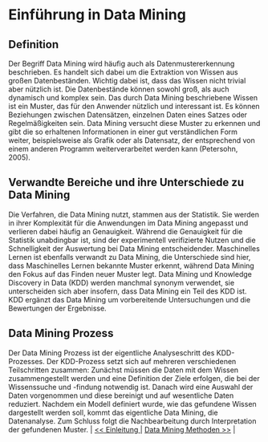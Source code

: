 # Einführung in Data Mining
## Definition
Der Begriff Data Mining wird häufig auch als Datenmustererkennung beschrieben. Es handelt sich dabei um die Extraktion von Wissen aus großen Datenbeständen. Wichtig dabei ist, dass das Wissen nicht trivial aber nützlich ist. Die Datenbestände können sowohl groß, als auch dynamisch und komplex sein.
Das durch Data Mining beschriebene Wissen ist ein Muster, das für den Anwender nützlich und interessant ist. Es können Beziehungen zwischen Datensätzen, einzelnen Daten eines Satzes oder Regelmäßigkeiten sein. Data Mining versucht diese Muster zu erkennen und gibt die so erhaltenen Informationen in einer gut verständlichen Form weiter, beispielsweise als Grafik oder als Datensatz, der entsprechend von einem anderen Programm weiterverarbeitet werden kann (Petersohn, 2005). 

## Verwandte Bereiche und ihre Unterschiede zu Data Mining
Die Verfahren, die Data Mining nutzt, stammen aus der Statistik. Sie werden in ihrer Komplexität für die Anwendungen im Data Mining angepasst und verlieren dabei häufig an Genauigkeit. Während die Genauigkeit für die Statistik unabdingbar ist, sind der experimentell verifizierte Nutzen und die Schnelligkeit der Auswertung bei Data Mining entscheidender.
Maschinelles Lernen ist ebenfalls verwandt zu Data Mining, die Unterschiede sind hier, dass Maschinelles Lernen bekannte Muster erkennt, während Data Mining den Fokus auf das Finden neuer Muster legt.
Data Mining und Knowledge Discovery in Data (KDD) werden manchmal synonym verwendet, sie unterscheiden sich aber insofern, dass Data Mining ein Teil des KDD ist. KDD ergänzt das Data Mining um vorbereitende Untersuchungen und die Bewertungen der Ergebnisse.

## Data Mining Prozess
Der Data Mining Prozess ist der eigentliche Analyseschritt des KDD-Prozesses. Der KDD-Prozess setzt sich auf mehreren verschiedenen Teilschritten zusammen:
Zunächst müssen die Daten mit dem Wissen zusammengestellt werden und eine Definition der Ziele erfolgen, die bei der Wissenssuche und -findung notwendig ist. Danach wird eine Auswahl der Daten vorgenommen und diese bereinigt und auf wesentliche Daten reduziert. Nachdem ein Modell definiert wurde, wie das gefundene Wissen dargestellt werden soll, kommt das eigentliche Data Mining, die Datenanalyse. Zum Schluss folgt die Nachbearbeitung durch Interpretation der gefundenen Muster.
| [<< Einleitung ](03_einleitung.md) | [ Data Mining Methoden >>](05_methoden.md) |

